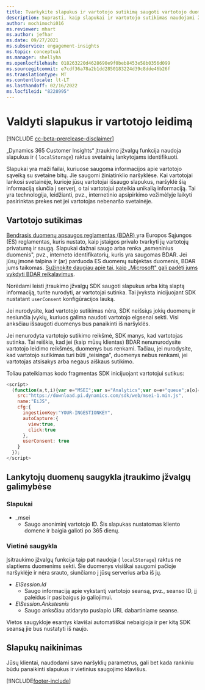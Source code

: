 ```yaml
---
title: Tvarkykite slapukus ir vartotojo sutikimą saugoti vartotojo duomenis „Dynamics 365 Customer Insights“
description: Suprasti, kaip slapukai ir vartotojo sutikimas naudojami žiniatinklio svetainės lankytojams identifikuoti.
author: mochimochi016
ms.reviewer: mhart
ms.author: jefhar
ms.date: 09/27/2021
ms.subservice: engagement-insights
ms.topic: conceptual
ms.manager: shellyha
ms.openlocfilehash: 018263220d4628690e9f0beb8453e58b0356d099
ms.sourcegitcommit: e7cdf36a78a2b1dd2850183224d39c8dde46b26f
ms.translationtype: MT
ms.contentlocale: lt-LT
ms.lasthandoff: 02/16/2022
ms.locfileid: "8228995"
---
```

# <a name="manage-cookies-and-user-consent"></a>Valdyti slapukus ir vartotojo leidimą

[!INCLUDE [cc-beta-prerelease-disclaimer](includes/cc-beta-prerelease-disclaimer.md)]

„Dynamics 365 Customer Insights“ įtraukimo įžvalgų funkcija naudoja slapukus ir ( `localStorage`) raktus svetainių lankytojams identifikuoti.

Slapukai yra maži failai, kuriuose saugoma informacijos apie vartotojo sąveiką su svetaine bitų. Jie saugomi žiniatinklio naršyklėse. Kai vartotojai lankosi svetainėje, kurioje jūsų vartotojai išsaugo slapukus, naršyklė šią informaciją siunčia į serverį, o tai vartotojui pateikia unikalią informaciją. Tai yra technologija, leidžianti, pvz., internetinio apsipirkimo vežimėlyje laikyti pasirinktas prekes net jei vartotojas nebenaršo svetainėje.

## <a name="user-consent"></a>Vartotojo sutikimas

[Bendrasis duomenų apsaugos reglamentas (BDAR) ](/dynamics365/get-started/gdpr/) yra Europos Sąjungos (ES) reglamentas, kuris nustato, kaip įstaigos privalo tvarkyti jų vartotojų privatumą ir saugą. Slapukai dažnai saugo arba renka „asmeninius duomenis", pvz., interneto identifikatorių, kuris yra saugomas BDAR. Jei jūsų įmonė talpina ir (ar) parduoda ES duomenų subjektas duomenis, BDAR jums taikomas. [Sužinokite daugiau apie tai, kaip „Microsoft" gali padėti jums vykdyti BDAR reikalavimus](https://www.microsoft.com/trust-center/privacy/gdpr-faqs).

Norėdami leisti įtraukimo įžvalgų SDK saugoti slapukus arba kitą slaptą informaciją, turite nurodyti, ar vartotojai sutinka. Tai įvyksta inicijuojant SDK nustatant `userConsent` konfigūracijos lauką.

Jei nurodysite, kad vartotojo sutikimas nėra, SDK neišsiųs jokių duomenų ir nesiunčia įvykių, kuriuos galima naudoti vartotojo elgsenai sekti. Visi anksčiau išsaugoti duomenys bus panaikinti iš naršyklės.

Jei nenurodyta vartotojo sutikimo reikšmė, SDK manys, kad vartotojas sutinka. Tai reiškia, kad jei (kaip mūsų klientas) BDAR nenunurodysite vartotojo leidimo reikšmės, duomenys bus renkami. Tačiau, jei nurodysite, kad vartotojo sutikimas turi būti „teisinga", duomenys nebus renkami, jei vartotojas atsisakys arba negaus aiškaus sutikimo.

Toliau pateikiamas kodo fragmentas SDK inicijuojant vartotojui sutikus:
```js
<script>
  (function(a,t,i){var e="MSEI";var s="Analytics";var o=e+"queue";a[o]=a[o]||[];var r=a[e]||function(n){var t={};t[s]={};function e(e){while(e.length){var r=e.pop();t[s][r]=function(e){return function(){a[o].push([e,n,arguments])}}(r)}}var r="track";var i="set";e([r+"Event",r+"View",r+"Action",i+"Property",i+"User","initialize","teardown"]);return t}(i.name);var n=i.name;if(!a[e]){a[n]=r[s];a[o].push(["new",n]);setTimeout(function(){var e="script";var r=t.createElement(e);r.async=1;r.src=i.src;var n=t.getElementsByTagName(e)[0];n.parentNode.insertBefore(r,n)},1)}else{a[n]=new r[s]}if(i.user){a[n].setUser(i.user)}if(i.props){for(var c in i.props){a[n].setProperty(c,i.props[c])}}a[n].initialize(i.cfg)})(window,document,{
    src:"https://download.pi.dynamics.com/sdk/web/msei-1.min.js",
    name:"EiJS",
    cfg:{
      ingestionKey:"YOUR-INGESTIONKEY",
      autoCapture:{
        view:true,
        click:true
      },
      userConsent: true
    }
  });
</script>
```

## <a name="visitor-data-storage-in-engagement-insights-capability"></a>Lankytojų duomenų saugykla įtraukimo įžvalgų galimybėse

### <a name="cookies"></a>Slapukai

- _msei
    - Saugo anoniminį vartotojo ID. Šis slapukas nustatomas kliento domene ir baigia galioti po 365 dienų.

### <a name="local-storage"></a>Vietinė saugykla

Įsitraukimo įžvalgų funkcija taip pat naudoja ( `localStorage`) raktus ne slaptiems duomenims sekti. Šie duomenys visiškai saugomi pačioje naršyklėje ir nėra srauto, siunčiamo į jūsų serverius arba iš jų.

- *EISession.Id*
    - Saugo informaciją apie vykstantį vartotojo seansą, pvz., seanso ID, jį paleidus ir pasibaigus jo galiojimui.
- *EISession.Ankstesnis*
    - Saugo anksčiau atidaryto puslapio URL dabartiniame seanse.

Vietos saugykloje esantys klavišai automatiškai nebaigioja ir per kitą SDK seansą jie bus nustatyti iš naujo.

## <a name="deleting-cookies"></a>Slapukų naikinimas

Jūsų klientai, naudodami savo naršyklių parametrus, gali bet kada rankiniu būdu panaikinti slapukus ir vietinius saugojimo klavišus.


[!INCLUDE[footer-include](../includes/footer-banner.md)]
